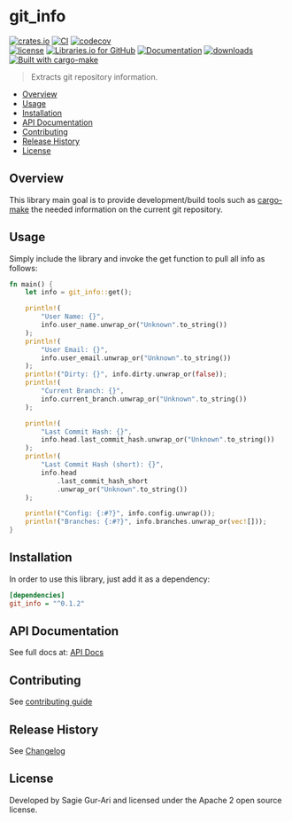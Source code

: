 # git_info

[![crates.io](https://img.shields.io/crates/v/git_info.svg)](https://crates.io/crates/git_info) [![CI](https://github.com/sagiegurari/git_info/workflows/CI/badge.svg?branch=master)](https://github.com/sagiegurari/git_info/actions) [![codecov](https://codecov.io/gh/sagiegurari/git_info/branch/master/graph/badge.svg)](https://codecov.io/gh/sagiegurari/git_info)<br>
[![license](https://img.shields.io/crates/l/git_info.svg)](https://github.com/sagiegurari/git_info/blob/master/LICENSE) [![Libraries.io for GitHub](https://img.shields.io/librariesio/github/sagiegurari/git_info.svg)](https://libraries.io/cargo/git_info) [![Documentation](https://docs.rs/git_info/badge.svg)](https://docs.rs/crate/git_info/) [![downloads](https://img.shields.io/crates/d/git_info.svg)](https://crates.io/crates/git_info)<br>
[![Built with cargo-make](https://sagiegurari.github.io/cargo-make/assets/badges/cargo-make.svg)](https://sagiegurari.github.io/cargo-make)

> Extracts git repository information.

* [Overview](#overview)
* [Usage](#usage)
* [Installation](#installation)
* [API Documentation](https://sagiegurari.github.io/git_info/)
* [Contributing](.github/CONTRIBUTING.md)
* [Release History](CHANGELOG.md)
* [License](#license)

<a name="overview"></a>
## Overview
This library main goal is to provide development/build tools such as [cargo-make](https://sagiegurari.github.io/cargo-make/) the needed information on the current git repository.

<a name="usage"></a>
## Usage
Simply include the library and invoke the get function to pull all info as follows:

<!--{ "examples/example.rs" | lines: 3 | code: rust }-->
```rust
fn main() {
    let info = git_info::get();

    println!(
        "User Name: {}",
        info.user_name.unwrap_or("Unknown".to_string())
    );
    println!(
        "User Email: {}",
        info.user_email.unwrap_or("Unknown".to_string())
    );
    println!("Dirty: {}", info.dirty.unwrap_or(false));
    println!(
        "Current Branch: {}",
        info.current_branch.unwrap_or("Unknown".to_string())
    );

    println!(
        "Last Commit Hash: {}",
        info.head.last_commit_hash.unwrap_or("Unknown".to_string())
    );
    println!(
        "Last Commit Hash (short): {}",
        info.head
            .last_commit_hash_short
            .unwrap_or("Unknown".to_string())
    );

    println!("Config: {:#?}", info.config.unwrap());
    println!("Branches: {:#?}", info.branches.unwrap_or(vec![]));
}
```
<!--{ end }-->

<a name="installation"></a>
## Installation
In order to use this library, just add it as a dependency:

```ini
[dependencies]
git_info = "^0.1.2"
```

## API Documentation
See full docs at: [API Docs](https://sagiegurari.github.io/git_info/)

## Contributing
See [contributing guide](.github/CONTRIBUTING.md)

<a name="history"></a>
## Release History

See [Changelog](CHANGELOG.md)

<a name="license"></a>
## License
Developed by Sagie Gur-Ari and licensed under the Apache 2 open source license.
